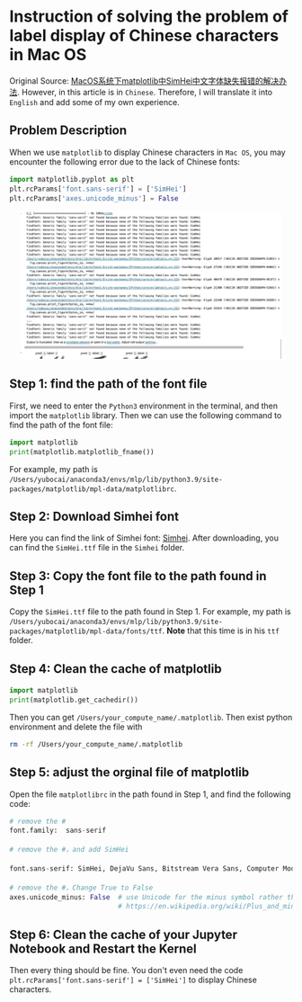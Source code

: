# Instruction of solving the problem of label display of Chinese characters in Mac OS

Original Source: [MacOS系统下matplotlib中SimHei中文字体缺失报错的解决办法](https://blog.csdn.net/u012744245/article/details/119735461?utm_medium=distribute.pc_relevant.none-task-blog-2~default~baidujs_baidulandingword~default-0-119735461-blog-113743015.235^v36^pc_relevant_default_base3&spm=1001.2101.3001.4242.1&utm_relevant_index=3). However, in this article is in `Chinese`. Therefore, I will translate it into `English` and add some of my own experience.

## Problem Description

When we use `matplotlib` to display Chinese characters in `Mac OS`, you may encounter the following error due to the lack of Chinese fonts:

```python
import matplotlib.pyplot as plt
plt.rcParams['font.sans-serif'] = ['SimHei'] 
plt.rcParams['axes.unicode_minus'] = False
```

<div align=center>
  <figure style="display: inline-block; margin: 0 20px;">
    <img src="Graphs/problem.jpeg" width="800">
  </figure>
</div>

## Step 1: find the path of the font file

First, we need to enter the `Python3` environment in the terminal, and then import the `matplotlib` library. Then we can use the following command to find the path of the font file:

```python
import matplotlib    
print(matplotlib.matplotlib_fname())
```
For example, my path is `/Users/yubocai/anaconda3/envs/mlp/lib/python3.9/site-packages/matplotlib/mpl-data/matplotlibrc`.

## Step 2: Download Simhei font

Here you can find the link of Simhei font: [Simhei](https://www.wfonts.com/font/simhei). After downloading, you can find the `SimHei.ttf` file in the `Simhei` folder.

## Step 3: Copy the font file to the path found in Step 1

Copy the `SimHei.ttf` file to the path found in Step 1. For example, my path is `/Users/yubocai/anaconda3/envs/mlp/lib/python3.9/site-packages/matplotlib/mpl-data/fonts/ttf`. **Note** that this time is in his `ttf` folder.

## Step 4: Clean the cache of matplotlib

```python
import matplotlib
print(matplotlib.get_cachedir())
```
Then you can get `/Users/your_compute_name/.matplotlib`. Then exist python environment and delete the file with
```bash
rm -rf /Users/your_compute_name/.matplotlib
```

## Step 5: adjust the orginal file of matplotlib

Open the file `matplotlibrc` in the path found in Step 1, and find the following code:

```python
# remove the #
font.family:  sans-serif

# remove the #，and add SimHei

font.sans-serif: SimHei, DejaVu Sans, Bitstream Vera Sans, Computer Modern Sans Serif, Lucida Grande, Verdana, Geneva, Lucid, Arial, Helvetica, Avant Garde, sans-serif

# remove the #，Change True to False
axes.unicode_minus: False  # use Unicode for the minus symbol rather than hyphen.  See
                           # https://en.wikipedia.org/wiki/Plus_and_minus_signs#Character_codes
```

## Step 6: Clean the cache of your Jupyter Notebook and Restart the Kernel

Then every thing should be fine. You don't even need the code `plt.rcParams['font.sans-serif'] = ['SimHei']` to display Chinese characters.
